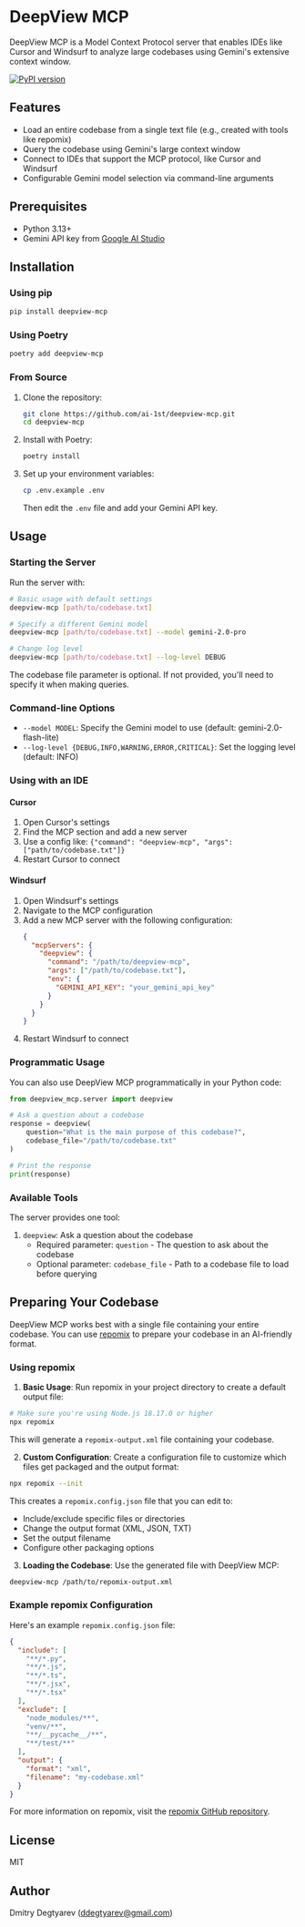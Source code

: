 # DeepView MCP

DeepView MCP is a Model Context Protocol server that enables IDEs like Cursor and Windsurf to analyze large codebases using Gemini's extensive context window.

[![PyPI version](https://badge.fury.io/py/deepview-mcp.svg)](https://badge.fury.io/py/deepview-mcp)

## Features

- Load an entire codebase from a single text file (e.g., created with tools like repomix)
- Query the codebase using Gemini's large context window
- Connect to IDEs that support the MCP protocol, like Cursor and Windsurf
- Configurable Gemini model selection via command-line arguments

## Prerequisites

- Python 3.13+
- Gemini API key from [Google AI Studio](https://aistudio.google.com/)

## Installation

### Using pip

```bash
pip install deepview-mcp
```

### Using Poetry

```bash
poetry add deepview-mcp
```

### From Source

1. Clone the repository:
   ```bash
   git clone https://github.com/ai-1st/deepview-mcp.git
   cd deepview-mcp
   ```

2. Install with Poetry:
   ```bash
   poetry install
   ```

3. Set up your environment variables:
   ```bash
   cp .env.example .env
   ```
   
   Then edit the `.env` file and add your Gemini API key.

## Usage

### Starting the Server

Run the server with:

```bash
# Basic usage with default settings
deepview-mcp [path/to/codebase.txt]

# Specify a different Gemini model
deepview-mcp [path/to/codebase.txt] --model gemini-2.0-pro

# Change log level
deepview-mcp [path/to/codebase.txt] --log-level DEBUG
```

The codebase file parameter is optional. If not provided, you'll need to specify it when making queries.

### Command-line Options

- `--model MODEL`: Specify the Gemini model to use (default: gemini-2.0-flash-lite)
- `--log-level {DEBUG,INFO,WARNING,ERROR,CRITICAL}`: Set the logging level (default: INFO)

### Using with an IDE

#### Cursor

1. Open Cursor's settings
2. Find the MCP section and add a new server
3. Use a config like: `{"command": "deepview-mcp", "args": ["path/to/codebase.txt"]}`
4. Restart Cursor to connect

#### Windsurf

1. Open Windsurf's settings
2. Navigate to the MCP configuration
3. Add a new MCP server with the following configuration:
   ```json
   {
     "mcpServers": {
       "deepview": {
         "command": "/path/to/deepview-mcp",
         "args": ["/path/to/codebase.txt"],
         "env": {
           "GEMINI_API_KEY": "your_gemini_api_key"
         }
       }
     }
   }
   ```
4. Restart Windsurf to connect

### Programmatic Usage

You can also use DeepView MCP programmatically in your Python code:

```python
from deepview_mcp.server import deepview

# Ask a question about a codebase
response = deepview(
    question="What is the main purpose of this codebase?",
    codebase_file="/path/to/codebase.txt"
)

# Print the response
print(response)
```

### Available Tools

The server provides one tool:

1. `deepview`: Ask a question about the codebase
   - Required parameter: `question` - The question to ask about the codebase
   - Optional parameter: `codebase_file` - Path to a codebase file to load before querying

## Preparing Your Codebase

DeepView MCP works best with a single file containing your entire codebase. You can use [repomix](https://github.com/yamadashy/repomix) to prepare your codebase in an AI-friendly format.

### Using repomix

1. **Basic Usage**: Run repomix in your project directory to create a default output file:

```bash
# Make sure you're using Node.js 18.17.0 or higher
npx repomix
```

This will generate a `repomix-output.xml` file containing your codebase.

2. **Custom Configuration**: Create a configuration file to customize which files get packaged and the output format:

```bash
npx repomix --init
```

This creates a `repomix.config.json` file that you can edit to:
- Include/exclude specific files or directories
- Change the output format (XML, JSON, TXT)
- Set the output filename
- Configure other packaging options

3. **Loading the Codebase**: Use the generated file with DeepView MCP:

```bash
deepview-mcp /path/to/repomix-output.xml
```

### Example repomix Configuration

Here's an example `repomix.config.json` file:

```json
{
  "include": [
    "**/*.py",
    "**/*.js",
    "**/*.ts",
    "**/*.jsx",
    "**/*.tsx"
  ],
  "exclude": [
    "node_modules/**",
    "venv/**",
    "**/__pycache__/**",
    "**/test/**"
  ],
  "output": {
    "format": "xml",
    "filename": "my-codebase.xml"
  }
}
```

For more information on repomix, visit the [repomix GitHub repository](https://github.com/yamadashy/repomix).

## License

MIT

## Author

Dmitry Degtyarev (ddegtyarev@gmail.com)
